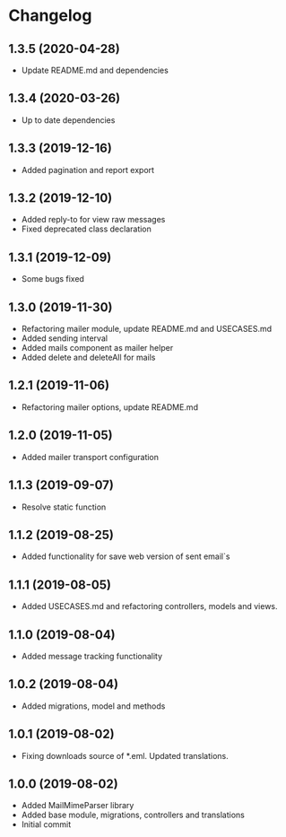 Changelog
=========

## 1.3.5 (2020-04-28)
 * Update README.md and dependencies
 
## 1.3.4 (2020-03-26)
 * Up to date dependencies
 
## 1.3.3 (2019-12-16)
 * Added pagination and report export
 
## 1.3.2 (2019-12-10)
 * Added reply-to for view raw messages
 * Fixed deprecated class declaration

## 1.3.1 (2019-12-09)
 * Some bugs fixed

## 1.3.0 (2019-11-30)
 * Refactoring mailer module, update README.md and USECASES.md
 * Added sending interval
 * Added mails component as mailer helper
 * Added delete and deleteAll for mails

## 1.2.1 (2019-11-06)
 * Refactoring mailer options, update README.md
 
## 1.2.0 (2019-11-05)
 * Added mailer transport configuration
 
## 1.1.3 (2019-09-07)
 * Resolve static function
 
## 1.1.2 (2019-08-25)
 * Added functionality for save web version of sent email`s
 
## 1.1.1 (2019-08-05)
 * Added USECASES.md and refactoring controllers, models and views.

## 1.1.0 (2019-08-04)
 * Added message tracking functionality

## 1.0.2 (2019-08-04)
 * Added migrations, model and methods
 
## 1.0.1 (2019-08-02)
 * Fixing downloads source of *.eml. Updated translations.
 
## 1.0.0 (2019-08-02)
 * Added MailMimeParser library
 * Added base module, migrations, controllers and translations
 * Initial commit